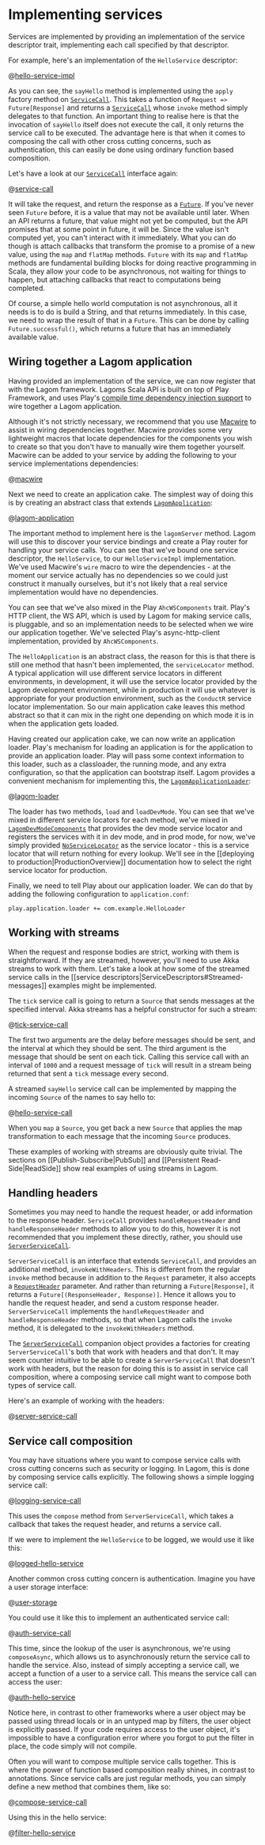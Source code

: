 # Implementing services

Services are implemented by providing an implementation of the service descriptor trait, implementing each call specified by that descriptor.

For example, here's an implementation of the `HelloService` descriptor:

@[hello-service-impl](code/ServiceImplementation.scala)

As you can see, the `sayHello` method is implemented using the `apply` factory method on [`ServiceCall`](api/com/lightbend/lagom/scaladsl/api/ServiceCall$.html). This takes a function of `Request => Future[Response]` and returns a [`ServiceCall`](api/com/lightbend/lagom/scaladsl/api/ServiceCall.html) whose `invoke` method simply delegates to that function.  An important thing to realise here is that the invocation of `sayHello` itself does not execute the call, it only returns the service call to be executed.  The advantage here is that when it comes to composing the call with other cross cutting concerns, such as authentication, this can easily be done using ordinary function based composition.

Let's have a look at our [`ServiceCall`](api/com/lightbend/lagom/scaladsl/api/ServiceCall.html) interface again:

@[service-call](code/ServiceDescriptors.scala)

It will take the request, and return the response as a [`Future`](http://www.scala-lang.org/api/2.12.x/scala/concurrent/Future.html).  If you've never seen `Future` before, it is a value that may not be available until later.  When an API returns a future, that value might not yet be computed, but the API promises that at some point in future, it will be.  Since the value isn't computed yet, you can't interact with it immediately.  What you can do though is attach callbacks that transform the promise to a promise of a new value, using the `map` and `flatMap` methods.  `Future` with its `map` and `flatMap` methods are fundamental building blocks for doing reactive programming in Scala, they allow your code to be asynchronous, not waiting for things to happen, but attaching callbacks that react to computations being completed.

Of course, a simple hello world computation is not asynchronous, all it needs is to do is build a String, and that returns immediately.  In this case, we need to wrap the result of that in a `Future`.  This can be done by calling `Future.successful()`, which returns a future that has an immediately available value.

## Wiring together a Lagom application

Having provided an implementation of the service, we can now register that with the Lagom framework.  Lagoms Scala API is built on top of Play Framework, and uses Play's [compile time dependency injection support](https://www.playframework.com/documentation/2.5.x/ScalaCompileTimeDependencyInjection) to wire together a Lagom application.

Although it's not strictly necessary, we recommend that you use [Macwire](https://github.com/adamw/macwire) to assist in wiring dependencies together. Macwire provides some very lightweight macros that locate dependencies for the components you wish to create so that you don't have to manually wire them together yourself. Macwire can be added to your service by adding the following to your service implementations dependencies:

@[macwire](code/macwire.sbt)

Next we need to create an application cake. The simplest way of doing this is by creating an abstract class that extends [`LagomApplication`](api/com/lightbend/lagom/scaladsl/server/LagomApplication.html):

@[lagom-application](code/ServiceImplementation.scala)

The important method to implement here is the `lagomServer` method. Lagom will use this to discover your service bindings and create a Play router for handling your service calls. You can see that we've bound one service descriptor, the `HelloService`, to our `HelloServiceImpl` implementation. We've used Macwire's `wire` macro to wire the dependencies - at the moment our service actually has no dependencies so we could just construct it manually ourselves, but it's not likely that a real service implementation would have no dependencies.

You can see that we've also mixed in the Play `AhcWSComponents` trait. Play's HTTP client, the WS API, which is used by Lagom for making service calls, is pluggable, and so an implementation needs to be selected when we wire our application together. We've selected Play's async-http-client implementation, provided by `AhcWSComponents`.

The `HelloApplication` is an abstract class, the reason for this is that there is still one method that hasn't been implemented, the `serviceLocator` method. A typical application will use different service locators in different environments, in development, it will use the service locator provided by the Lagom development environment, while in production it will use whatever is appropriate for your production environment, such as the `ConductR` service locator implementation. So our main application cake leaves this method abstract so that it can mix in the right one depending on which mode it is in when the application gets loaded.

Having created our application cake, we can now write an application loader. Play's mechanism for loading an application is for the application to provide an application loader. Play will pass some context information to this loader, such as a classloader, the running mode, and any extra configuration, so that the application can bootstrap itself. Lagom provides a convenient mechanism for implementing this, the [`LagomApplicationLoader`](api/com/lightbend/lagom/scaladsl/server/LagomApplicationLoader.html):

@[lagom-loader](code/ServiceImplementation.scala)

The loader has two methods, `load` and `loadDevMode`. You can see that we've mixed in different service locators for each method, we've mixed in [`LagomDevModeComponents`](api/com/lightbend/lagom/scaladsl/devmode/LagomDevModeComponents.html) that provides the dev mode service locator and registers the services with it in dev mode, and in prod mode, for now, we've simply provided [`NoServiceLocator`](api/com/lightbend/lagom/scaladsl/api/ServiceLocator$$NoServiceLocator$.html) as the service locator - this is a service locator that will return nothing for every lookup. We'll see in the [[deploying to production|ProductionOverview]] documentation how to select the right service locator for production.

Finally, we need to tell Play about our application loader. We can do that by adding the following configuration to `application.conf`:

    play.application.loader += com.example.HelloLoader

## Working with streams

When the request and response bodies are strict, working with them is straightforward.  If they are streamed, however, you'll need to use Akka streams to work with them.  Let's take a look at how some of the streamed service calls in the [[service descriptors|ServiceDescriptors#Streamed-messages]] examples might be implemented.

The `tick` service call is going to return a `Source` that sends messages at the specified interval. Akka streams has a helpful constructor for such a stream:

@[tick-service-call](code/ServiceImplementation.scala)

The first two arguments are the delay before messages should be sent, and the interval at which they should be sent. The third argument is the message that should be sent on each tick. Calling this service call with an interval of `1000` and a request message of `tick` will result in a stream being returned that sent a `tick` message every second.

A streamed `sayHello` service call can be implemented by mapping the incoming `Source` of the names to say hello to:

@[hello-service-call](code/ServiceImplementation.scala)

When you `map` a `Source`, you get back a new `Source` that applies the map transformation to each message that the incoming `Source` produces.

These examples of working with streams are obviously quite trivial.  The sections on [[Publish-Subscribe|PubSub]] and [[Persistent Read-Side|ReadSide]] show real examples of using streams in Lagom.

## Handling headers

Sometimes you may need to handle the request header, or add information to the response header.  `ServiceCall` provides `handleRequestHeader` and `handleResponseHeader` methods to allow you to do this, however it is not recommended that you implement these directly, rather, you should use [`ServerServiceCall`](api/com/lightbend/lagom/scaladsl/server/ServerServiceCall.html).

`ServerServiceCall` is an interface that extends `ServiceCall`, and provides an additional method, `invokeWithHeaders`.  This is different from the regular `invoke` method because in addition to the `Request` parameter, it also accepts a [`RequestHeader`](api/com/lightbend/lagom/scaladsl/api/transport/RequestHeader.html) parameter.  And rather than returning a `Future[Response]`, it returns a `Future[(ResponseHeader, Response)]`.  Hence it allows you to handle the request header, and send a custom response header.  `ServerServiceCall` implements the `handleRequestHeader` and `handleResponseHeader` methods, so that when Lagom calls the `invoke` method, it is delegated to the `invokeWithHeaders` method.

The [`ServerServiceCall`](api/com/lightbend/lagom/scaladsl/server/ServerServiceCall$.html) companion object provides a factories for creating `ServerServiceCall`'s both that work with headers and that don't. It may seem counter intuitive to be able to create a `ServerServiceCall` that doesn't work with headers, but the reason for doing this is to assist in service call composition, where a composing service call might want to compose both types of service call.

Here's an example of working with the headers:

@[server-service-call](code/ServiceImplementation.scala)

## Service call composition

You may have situations where you want to compose service calls with cross cutting concerns such as security or logging.  In Lagom, this is done by composing service calls explicitly.  The following shows a simple logging service call:

@[logging-service-call](code/ServiceImplementation.scala)

This uses the `compose` method from `ServerServiceCall`, which takes a callback that takes the request header, and returns a service call.

If we were to implement the `HelloService` to be logged, we would use it like this:

@[logged-hello-service](code/ServiceImplementation.scala)

Another common cross cutting concern is authentication.  Imagine you have a user storage interface:

@[user-storage](code/ServiceImplementation.scala)

You could use it like this to implement an authenticated service call:

@[auth-service-call](code/ServiceImplementation.scala)

This time, since the lookup of the user is asynchronous, we're using `composeAsync`, which allows us to asynchronously return the service call to handle the service.  Also, instead of simply accepting a service call, we accept a function of a user to a service call.  This means the service call can access the user:

@[auth-hello-service](code/ServiceImplementation.scala)

Notice here, in contrast to other frameworks where a user object may be passed using thread locals or in an untyped map by filters, the user object is explicitly passed.  If your code requires access to the user object, it's impossible to have a configuration error where you forgot to put the filter in place, the code simply will not compile.

Often you will want to compose multiple service calls together.  This is where the power of function based composition really shines, in contrast to annotations.  Since service calls are just regular methods, you can simply define a new method that combines them, like so:

@[compose-service-call](code/ServiceImplementation.scala)

Using this in the hello service:

@[filter-hello-service](code/ServiceImplementation.scala)
